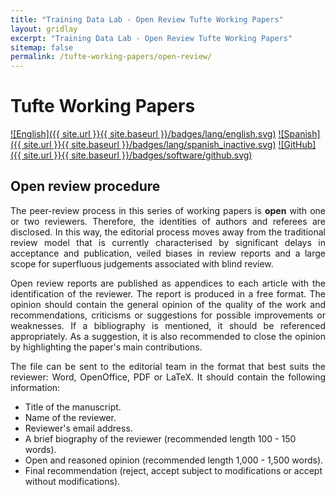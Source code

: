 ```yaml
---
title: "Training Data Lab - Open Review Tufte Working Papers"
layout: gridlay
excerpt: "Training Data Lab - Open Review Tufte Working Papers"
sitemap: false
permalink: /tufte-working-papers/open-review/
---
```


# Tufte Working Papers

[![English]({{ site.url }}{{ site.baseurl }}/badges/lang/english.svg)](https://training-datalab.com/tufte-working-papers/open-review/) [![Spanish]({{ site.url }}{{ site.baseurl }}/badges/lang/spanish_inactive.svg)](https://training-datalab.com/tufte-working-papers/open-review-spanish/) [![GitHub]({{ site.url }}{{ site.baseurl }}/badges/software/github.svg)](https://github.com/training-datalab/tufte-working-papers)

## Open review procedure

<p align=" justify">The peer-review process in this series of working papers is <strong>open</strong> with one or two reviewers. Therefore, the identities of authors and referees are disclosed. In this way, the editorial process moves away from the traditional review model that is currently characterised by significant delays in acceptance and publication, veiled biases in review reports and a large scope for superfluous judgements associated with blind review.</p>

<p align=" justify">Open review reports are published as appendices to each article with the identification of the reviewer. The report is produced in a free format. The opinion should contain the general opinion of the quality of the work and recommendations, criticisms or suggestions for possible improvements or weaknesses. If a bibliography is mentioned, it should be referenced appropriately. As a suggestion, it is also recommended to close the opinion by highlighting the paper's main contributions.</p>

<p align=" justify">The file can be sent to the editorial team in the format that best suits the reviewer: Word, OpenOffice, PDF or LaTeX. It should contain the following information:</p>

<ul>
<li>Title of the manuscript.</li>
<li>Name of the reviewer.</li>
<li>Reviewer's email address.</li>
<li>A brief biography of the reviewer (recommended length 100 - 150 words).</li>
<li>Open and reasoned opinion (recommended length 1,000 - 1,500 words).</li>
<li>Final recommendation (reject, accept subject to modifications or accept without modifications).</li>
</ul>
<br />
